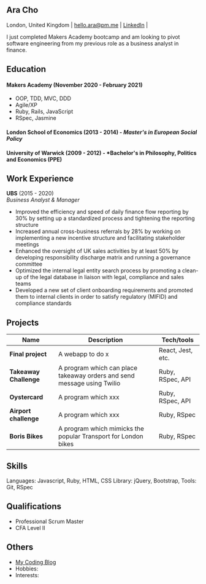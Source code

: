 ## Ara Cho
London, United Kingdom | hello.ara@pm.me | [LinkedIn](http://www.linkedin.com/in/aracho1) | 

I just completed Makers Academy bootcamp and am looking to pivot software engineering from my previous role as a business analyst in finance. 

## Education

#### Makers Academy (November 2020 - February 2021)

- OOP, TDD, MVC, DDD
- Agile/XP
- Ruby, Rails, JavaScript
- RSpec, Jasmine

#### London School of Economics (2013 - 2014) - *Master's in European Social Policy*

#### University of Warwick (2009 - 2012) - *Bachelor's in Philosophy, Politics and Economics (PPE)

## Work Experience

**UBS** (2015 - 2020)  
_Business Analyst & Manager_

- Improved the efficiency and speed of daily finance flow reporting by 30% by setting up a standardized process and tightening the reporting structure
- Increased annual cross-business referrals by 28% by working on implementing a new incentive structure and facilitating stakeholder meetings
- Enhanced the oversight of UK sales activities by at least 50% by developing responsibility discharge matrix and running a governance committee
- Optimized the internal legal entity search process by promoting a clean-up of the legal database in liaison with legal, compliance and sales teams
- Developed a new set of client onboarding requirements and promoted them to internal clients in order to satisfy regulatory (MIFID) and compliance standards


## Projects

| Name                          | Description                                           | Tech/tools        |
| ------------------------------| ----------------------------------------------------- | ----------------- |
| **Final project**             | A webapp to do x                                      | React, Jest, etc. |
| **Takeaway Challenge** | A program which can place takeaway orders and send message using Twilio | Ruby, RSpec, API |
| **Oystercard** | A program which xxx | Ruby, RSpec, API |
| **Airport challenge** | A program which xxx | Ruby, RSpec |
| **Boris Bikes** | A program which mimicks the popular Transport for London bikes  | Ruby, RSpec            |


## Skills
Languages: Javascript, Ruby, HTML, CSS
Library: jQuery, Bootstrap, 
Tools: Git, RSpec

## Qualifications

- Professional Scrum Master
- CFA Level II

## Others
- [My Coding Blog](https://hello-ara.medium.com/)
- Hobbies:
- Interests:
